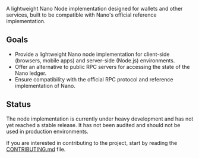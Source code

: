 A lightweight Nano Node implementation designed for wallets and other services, built to be compatible with Nano's official reference implementation.

## Goals

- Provide a lightweight Nano node implementation for client-side (browsers, mobile apps) and server-side (Node.js) environments.
- Offer an alternative to public RPC servers for accessing the state of the Nano ledger.
- Ensure compatibility with the official RPC protocol and reference implementation of Nano.

## Status

The node implementation is currently under heavy development and has not yet reached a stable release. It has not been audited and should not be used in production environments.

If you are interested in contributing to the project, start by reading the [CONTRIBUTING.md](https://github.com/mistakia/nano-node-light/blob/main/CONTRIBUTING.md) file.
